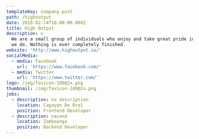 ```yaml
---
templateKey: company-post
path: /highoutput
date: 2018-02-14T16:00:00.000Z
title: High Output
description: >
  We are a small group of individuals who enjoy and take great pride in the work
  we do. Nothing is ever completely finished. 
website: 'http://www.highoutput.io/'
socialMedia:
  - media: Facebook
    url: 'https://www.facebook.com/'
  - media: Twitter
    url: 'https://www.twitter.com/'
logo: /img/favicon-180@2x.png
thumbnail: /img/favicon-180@2x.png
jobs:
  - description: no description
    location: Cagayan De Oro1
    position: Frontend Developer
  - description: nacend
    location: Zamboanga
    position: Backend Developer
---
```


